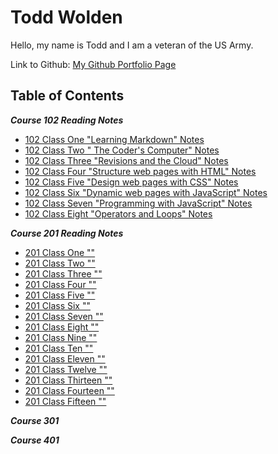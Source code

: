 # Todd Wolden

Hello, my name is Todd and I am a veteran of the US Army.  

Link to Github: [My Github Portfolio Page](https://github.com/Todd75)

## Table of Contents

***Course 102 Reading Notes***

- [102 Class One "Learning Markdown" Notes](https://github.com/Todd75/reading-notes/blob/main/class1.md)
- [102 Class Two " The Coder's Computer" Notes](https://github.com/Todd75/reading-notes/blob/main/class2.md)
- [102 Class Three "Revisions and the Cloud" Notes](https://github.com/Todd75/reading-notes/blob/main/class3.md)
- [102 Class Four "Structure web pages with HTML" Notes](https://github.com/Todd75/reading-notes/blob/main/class4.md)
- [102 Class Five "Design web pages with CSS" Notes](https://github.com/Todd75/reading-notes/blob/main/class5.md)
- [102 Class Six "Dynamic web pages with JavaScript" Notes](https://github.com/Todd75/reading-notes/blob/main/class6.md)
- [102 Class Seven "Programming with JavaScript" Notes](https://github.com/Todd75/reading-notes/blob/main/class7.md)
- [102 Class Eight "Operators and Loops" Notes](https://github.com/Todd75/reading-notes/blob/main/class8.md)

***Course 201 Reading Notes***

- [201 Class One ""](https://github.com/Todd75/reading-notes/blob/main/201class1.md)
- [201 Class Two ""](https://github.com/Todd75/reading-notes/blob/main/201class2.md)
- [201 Class Three ""](https://github.com/Todd75/reading-notes/blob/main/201class3.md)
- [201 Class Four ""](https://github.com/Todd75/reading-notes/blob/main/201class4.md)
- [201 Class Five ""](https://github.com/Todd75/reading-notes/blob/main/201class5.md)
- [201 Class Six ""](https://github.com/Todd75/reading-notes/blob/main/201class6.md)
- [201 Class Seven ""](https://github.com/Todd75/reading-notes/blob/main/201class7.md)
- [201 Class Eight ""](https://github.com/Todd75/reading-notes/blob/main/201class8.md)
- [201 Class Nine ""](https://github.com/Todd75/reading-notes/blob/main/201class9.md)
- [201 Class Ten ""](https://github.com/Todd75/reading-notes/blob/main/201class10.md)
- [201 Class Eleven ""](https://github.com/Todd75/reading-notes/blob/main/201class11.md)
- [201 Class Twelve ""](https://github.com/Todd75/reading-notes/blob/main/201class12.md)
- [201 Class Thirteen ""](https://github.com/Todd75/reading-notes/blob/main/201class13.md)
- [201 Class Fourteen ""](https://github.com/Todd75/reading-notes/blob/main/201class14.md)
- [201 Class Fifteen ""](https://github.com/Todd75/reading-notes/blob/main/201class15.md)

***Course 301***

***Course 401***
